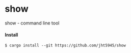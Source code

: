 # show
show - command line tool


#### Install

```
$ cargo install --git https://github.com/jht5945/show
```


